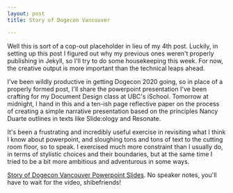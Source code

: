 ```yaml
---
layout: post
title: Story of Dogecon Vancouver

---
```


Well this is sort of a cop-out placeholder in lieu of my 4th post. Luckily, in setting up this post I figured out why my previous ones weren't properly publishing in Jekyll, so I'll try to do some housekeeping this week. For now, the creative output is more important than the technical leaps ahead.

I've been wildly productive in getting Dogecon 2020 going, so in place of a properly formed post, I'll share the powerpoint presentation I've been crafting for my Document Design class at UBC's iSchool. Tomorrow at midnight, I hand in this and a ten-ish page reflective paper on the process of creating a simple narrative presentation based on the principles Nancy Duarte outlines in texts like Slide:ology and Resonate.

It's been a frustrating and incredibly useful exercise in revisiting what I think I know about powerpoint, and sloughing tons and tons of text to the cutting room floor, so to speak. I exercised much more constraint than I usually do, in terms of stylistic choices and their boundaries, but at the same time I tried to be a bit more ambitious and adventurous in some ways.

[Story of Dogecon Vancouver Powerpoint Slides](/pdfs/storyofdogecon.pptx). No speaker notes, you'll have to wait for the video, shibefriends!